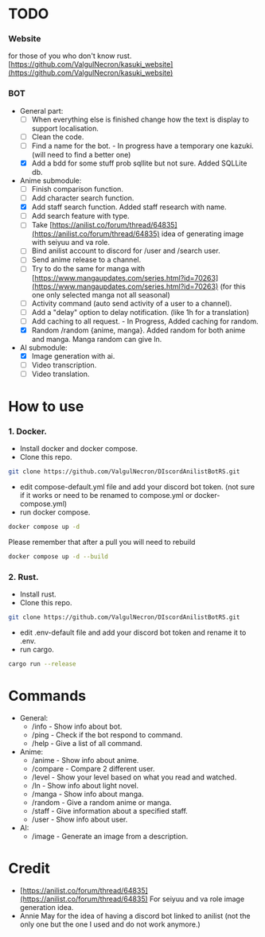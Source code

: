 # TODO

### Website

for those of you who don't know rust. \
[https://github.com/ValgulNecron/kasuki_website](https://github.com/ValgulNecron/kasuki_website)

### BOT

- General part:
  - [ ] When everything else is finished change how the text is display to support localisation.
  - [ ] Clean the code.
  - [ ] Find a name for the bot. - In progress have a temporary one kazuki. (will need to find a better one)
  - [x] Add a bdd for some stuff prob sqllite but not sure. Added SQLLite db.

- Anime submodule:
  - [ ] Finish comparison function.
  - [ ] Add character search function.
  - [X] Add staff search function. Added staff research with name.
  - [ ] Add search feature with type.
  - [ ] Take [https://anilist.co/forum/thread/64835](https://anilist.co/forum/thread/64835) idea of generating image with
   seiyuu and va role.
  - [ ] Bind anilist account to discord for /user and /search user. 
  - [ ] Send anime release to a channel.
  - [ ] Try to do the same for manga
    with [https://www.mangaupdates.com/series.html?id=70263](https://www.mangaupdates.com/series.html?id=70263) (for
    this one only selected manga not all seasonal)
  - [ ] Activity command (auto send activity of a user to a channel).
  - [ ] Add a "delay" option to delay notification. (like 1h for a translation)
  - [ ] Add caching to all request. - In Progress, Added caching for random.
  - [X] Random /random {anime, manga}. Added random for both anime and manga. Manga random can give ln.

- AI submodule:
    - [X] Image generation with ai.
    - [ ] Video transcription.
    - [ ] Video translation.

# How to use

### 1. Docker.

- Install docker and docker compose.
- Clone this repo.

```bash
git clone https://github.com/ValgulNecron/DIscordAnilistBotRS.git
```

- edit compose-default.yml file and add your discord bot token. (not sure if it works or need to be renamed to
  compose.yml or docker-compose.yml)
- run docker compose.

```bash
docker compose up -d
```

Please remember that after a pull you will need to rebuild

```bash
docker compose up -d --build 
```

### 2. Rust.

- Install rust.
- Clone this repo.

```bash
git clone https://github.com/ValgulNecron/DIscordAnilistBotRS.git
```

- edit .env-default file and add your discord bot token and rename it to .env.
- run cargo.

```bash
cargo run --release
```

# Commands

- General:
  - /info - Show info about bot. 
  - /ping - Check if the bot respond to command.  
  - /help - Give a list of all command.
- Anime:
  - /anime - Show info about anime.
  - /compare - Compare 2 different user.
  - /level - Show your level based on what you read and watched.
  - /ln - Show info about light novel.
  - /manga - Show info about manga.
  - /random - Give a random anime or manga.
  - /staff - Give information about a specified staff.
  - /user - Show info about user.
- AI:
  - /image - Generate an image from a description.

# Credit

- [https://anilist.co/forum/thread/64835](https://anilist.co/forum/thread/64835) For seiyuu and va role image generation idea.
- Annie May for the idea of having a discord bot linked to anilist (not the only one but the one I used and do not work anymore.)